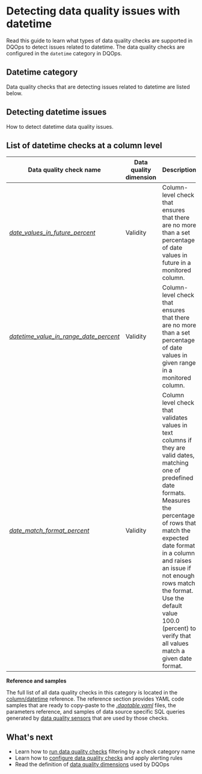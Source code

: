 # Detecting data quality issues with datetime
Read this guide to learn what types of data quality checks are supported in DQOps to detect issues related to datetime.
The data quality checks are configured in the `datetime` category in DQOps.

## Datetime category
Data quality checks that are detecting issues related to datetime are listed below.

## Detecting datetime issues
How to detect datetime data quality issues.

## List of datetime checks at a column level
| Data quality check name | Data quality dimension | Description | Standard check |
|-------------------------|------------------------|-------------|-------|
|[*date_values_in_future_percent*](../../checks/column/datetime/date-values-in-future-percent.md)|Validity|Column-level check that ensures that there are no more than a set percentage of date values in future in a monitored column.|:material-check-bold:|
|[*datetime_value_in_range_date_percent*](../../checks/column/datetime/datetime-value-in-range-date-percent.md)|Validity|Column-level check that ensures that there are no more than a set percentage of date values in given range in a monitored column.|:material-check-bold:|
|[*date_match_format_percent*](../../checks/column/datetime/date-match-format-percent.md)|Validity|Column level check that validates values in text columns if they are valid dates, matching one of predefined date formats. Measures the percentage of rows that match the expected date format in a column and raises an issue if not enough rows match the format. Use the default value 100.0 (percent) to verify that all values match a given date format.|:material-check-bold:|


**Reference and samples**

The full list of all data quality checks in this category is located in the [column/datetime](../../checks/column/datetime/index.md) reference.
The reference section provides YAML code samples that are ready to copy-paste to the [*.dqotable.yaml*](../../reference/yaml/TableYaml.md) files,
the parameters reference, and samples of data source specific SQL queries generated by [data quality sensors](../definition-of-data-quality-sensors.md)
that are used by those checks.

## What's next
- Learn how to [run data quality checks](../running-data-quality-checks.md#targeting-a-category-of-checks) filtering by a check category name
- Learn how to [configure data quality checks](../configuring-data-quality-checks-and-rules.md) and apply alerting rules
- Read the definition of [data quality dimensions](../data-quality-dimensions.md) used by DQOps
